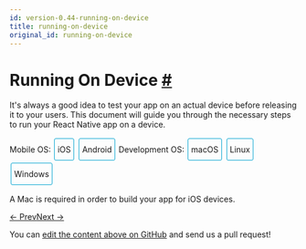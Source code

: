 ```yaml
---
id: version-0.44-running-on-device
title: running-on-device
original_id: running-on-device
---
```

<a id="content"></a><h1><a class="anchor" name="running-on-device"></a>Running On Device <a class="hash-link" href="docs/running-on-device.html#running-on-device">#</a></h1><div><p>It's always a good idea to test your app on an actual device before releasing it to your users. This document will guide you through the necessary steps to run your React Native app on a device.</p><span><div class="toggler">
  <style>
    .toggler a {
      display: inline-block;
      padding: 10px 5px;
      margin: 2px;
      border: 1px solid #05A5D1;
      border-radius: 3px;
      text-decoration: none !important;
    }
    .display-os-mac .toggler .button-mac,
    .display-os-linux .toggler .button-linux,
    .display-os-windows .toggler .button-windows,
    .display-platform-ios .toggler .button-ios,
    .display-platform-android .toggler .button-android {
      background-color: #05A5D1;
      color: white;
    }
    block { display: none; }
    .display-platform-ios.display-os-mac .ios.mac,
    .display-platform-ios.display-os-linux .ios.linux,
    .display-platform-ios.display-os-windows .ios.windows,
    .display-platform-android.display-os-mac .android.mac,
    .display-platform-android.display-os-linux .android.linux,
    .display-platform-android.display-os-windows .android.windows {
      display: block;
    }
  </style>
  <span>Mobile OS:</span>
  <a href="javascript:void(0);" class="button-ios" onclick="display('platform', 'ios')">iOS</a>
  <a href="javascript:void(0);" class="button-android" onclick="display('platform', 'android')">Android</a>
  <span>Development OS:</span>
  <a href="javascript:void(0);" class="button-mac" onclick="display('os', 'mac')">macOS</a>
  <a href="javascript:void(0);" class="button-linux" onclick="display('os', 'linux')">Linux</a>
  <a href="javascript:void(0);" class="button-windows" onclick="display('os', 'windows')">Windows</a>
</div>

</span><span><block class="linux windows ios">

</block></span><p>A Mac is required in order to build your app for iOS devices.</p><span><block class="mac ios">

</block></span><h2><a class="anchor" name="running-your-app-on-ios-devices"></a>Running your app on iOS devices <a class="hash-link" href="docs/running-on-device.html#running-your-app-on-ios-devices">#</a></h2><p>Register for a <a href="https://developer.apple.com/" target="_blank">Apple developer account</a> if you don't have one yet.</p><p>Connect your device to your Mac using a USB to Lightning cable. Navigate to the <code>ios</code> folder in your project, then open the <code>.xcodeproj</code> file within it using Xcode.</p><p>Select your app in the Project Navigator and look for the "General" tab. Go to "Signing" and make sure your Apple developer account is selected.</p><p>Open the "Product" menu from Xcode's menubar, then go to "Destination". Look for and select your device from the list. Xcode will then register your device for development.</p><p>If everything is set up correctly, your device will be listed as the build target in the Xcode toolbar. You can now press the <strong>Build and run</strong> button or select "Run" from the "Product" menu. Your app will launch on your device shortly.</p><blockquote><p>If you run into any issues, please take a look at Apple's <a href="https://developer.apple.com/library/content/documentation/IDEs/Conceptual/AppDistributionGuide/LaunchingYourApponDevices/LaunchingYourApponDevices.html#//apple_ref/doc/uid/TP40012582-CH27-SW4" target="_blank">Launching Your App on a Device</a> docs.</p></blockquote><span><block class="mac windows linux android">

</block></span><h2><a class="anchor" name="running-your-app-on-android-devices"></a>Running your app on Android devices <a class="hash-link" href="docs/running-on-device.html#running-your-app-on-android-devices">#</a></h2><h3><a class="anchor" name="1-enable-debugging-over-usb"></a>1. Enable Debugging over USB <a class="hash-link" href="docs/running-on-device.html#1-enable-debugging-over-usb">#</a></h3><p>Most Android devices can only install and run apps downloaded from Google Play, by default. You will need to enable USB Debugging on your device in order to install your app during development.</p><p>To enable USB debugging on your device, you will first need to enable the "Developer options" menu by going to <strong>Settings</strong> → <strong>About phone</strong> and then tapping the <code>Build number</code> row at the bottom seven times. You can then go back to <strong>Settings</strong> → <strong>Developer options</strong> to enable "USB debugging".</p><h3><a class="anchor" name="2-plug-in-your-device-via-usb"></a>2. Plug in your device via USB <a class="hash-link" href="docs/running-on-device.html#2-plug-in-your-device-via-usb">#</a></h3><p>Let's now set up an Android device to run our React Native projects. Go ahead and plug in your device via USB to your development machine.</p><span><block class="linux android">

</block></span><p>Next, check the manufacturer code by using <code>lsusb</code> (on mac, you must first <a href="https://github.com/jlhonora/lsusb" target="_blank">install lsusb</a>). <code>lsusb</code> should output something like this:</p><div class="prism language-javascript">$ lsusb
Bus <span class="token number">002</span> Device <span class="token number">002</span><span class="token punctuation">:</span> ID <span class="token number">8087</span><span class="token punctuation">:</span><span class="token number">0024</span> Intel Corp<span class="token punctuation">.</span> Integrated Rate Matching Hub
Bus <span class="token number">002</span> Device <span class="token number">001</span><span class="token punctuation">:</span> ID 1d6b<span class="token punctuation">:</span><span class="token number">0002</span> Linux Foundation <span class="token number">2.0</span> root hub
Bus <span class="token number">001</span> Device <span class="token number">003</span><span class="token punctuation">:</span> ID 22b8<span class="token punctuation">:</span><span class="token number">2e76</span> Motorola PCS
Bus <span class="token number">001</span> Device <span class="token number">002</span><span class="token punctuation">:</span> ID <span class="token number">8087</span><span class="token punctuation">:</span><span class="token number">0024</span> Intel Corp<span class="token punctuation">.</span> Integrated Rate Matching Hub
Bus <span class="token number">001</span> Device <span class="token number">001</span><span class="token punctuation">:</span> ID 1d6b<span class="token punctuation">:</span><span class="token number">0002</span> Linux Foundation <span class="token number">2.0</span> root hub
Bus <span class="token number">004</span> Device <span class="token number">001</span><span class="token punctuation">:</span> ID 1d6b<span class="token punctuation">:</span><span class="token number">0003</span> Linux Foundation <span class="token number">3.0</span> root hub
Bus <span class="token number">003</span> Device <span class="token number">001</span><span class="token punctuation">:</span> ID 1d6b<span class="token punctuation">:</span><span class="token number">0002</span> Linux Foundation <span class="token number">2.0</span> root hub</div><p>These lines represent the USB devices currently connected to your machine.</p><p>You want the line that represents your phone. If you're in doubt, try unplugging your phone and running the command again:</p><div class="prism language-javascript">$ lsusb
Bus <span class="token number">002</span> Device <span class="token number">002</span><span class="token punctuation">:</span> ID <span class="token number">8087</span><span class="token punctuation">:</span><span class="token number">0024</span> Intel Corp<span class="token punctuation">.</span> Integrated Rate Matching Hub
Bus <span class="token number">002</span> Device <span class="token number">001</span><span class="token punctuation">:</span> ID 1d6b<span class="token punctuation">:</span><span class="token number">0002</span> Linux Foundation <span class="token number">2.0</span> root hub
Bus <span class="token number">001</span> Device <span class="token number">002</span><span class="token punctuation">:</span> ID <span class="token number">8087</span><span class="token punctuation">:</span><span class="token number">0024</span> Intel Corp<span class="token punctuation">.</span> Integrated Rate Matching Hub
Bus <span class="token number">001</span> Device <span class="token number">001</span><span class="token punctuation">:</span> ID 1d6b<span class="token punctuation">:</span><span class="token number">0002</span> Linux Foundation <span class="token number">2.0</span> root hub
Bus <span class="token number">004</span> Device <span class="token number">001</span><span class="token punctuation">:</span> ID 1d6b<span class="token punctuation">:</span><span class="token number">0003</span> Linux Foundation <span class="token number">3.0</span> root hub
Bus <span class="token number">003</span> Device <span class="token number">001</span><span class="token punctuation">:</span> ID 1d6b<span class="token punctuation">:</span><span class="token number">0002</span> Linux Foundation <span class="token number">2.0</span> root hub</div><p>You'll see that after removing the phone, the line which has the phone model ("Motorola PCS" in this case) disappeared from the list. This is the line that we care about.</p><p><code>Bus 001 Device 003: ID 22b8:2e76 Motorola PCS</code></p><p>From the above line, you want to grab the first four digits from the device ID:</p><p><code>22b8:2e76</code></p><p>In this case, it's <code>22b8</code>. That's the identifier for Motorola.</p><p>You'll need to input this into your udev rules in order to get up and running:</p><div class="prism language-javascript">echo SUBSYSTEM<span class="token operator">==</span><span class="token string">"usb"</span><span class="token punctuation">,</span> ATTR<span class="token punctuation">{</span>idVendor<span class="token punctuation">}</span><span class="token operator">==</span><span class="token string">"22b8"</span><span class="token punctuation">,</span> MODE<span class="token operator">=</span><span class="token string">"0666"</span><span class="token punctuation">,</span> GROUP<span class="token operator">=</span><span class="token string">"plugdev"</span> <span class="token operator">|</span> sudo tee <span class="token operator">/</span>etc<span class="token operator">/</span>udev<span class="token operator">/</span>rules<span class="token punctuation">.</span>d<span class="token operator">/</span><span class="token number">51</span><span class="token operator">-</span>android<span class="token operator">-</span>usb<span class="token punctuation">.</span>rules</div><p>Make sure that you replace <code>22b8</code> with the identifier you get in the above command.</p><span><block class="mac windows linux android">

</block></span><p>Now check that your device is properly connecting to ADB, the Android Debug Bridge, by running <code>adb devices</code>.</p><div class="prism language-javascript">$ adb devices
List of devices attached
emulator<span class="token number">-5554</span> offline   # Google emulator
14ed2fcc device         # Physical device</div><p>Seeing <code>device</code> in the right column means the device is connected. You must have <strong>only one device connected</strong> at a time.</p><h3><a class="anchor" name="3-run-your-app"></a>3. Run your app <a class="hash-link" href="docs/running-on-device.html#3-run-your-app">#</a></h3><p>Type the following in your command prompt to install and launch your app on the device:</p><div class="prism language-javascript">$ react<span class="token operator">-</span>native run<span class="token operator">-</span>android</div><blockquote><p>If you get a "bridge configuration isn't available" error, see <a href="docs/running-on-device.html#method-1-using-adb-reverse-recommended" target="_blank">Using adb reverse</a>.</p><p>Hint</p><p>You can also use the <code>React Native CLI</code> to generate and run a <code>Release</code> build (e.g. <code>react-native run-android --variant=release</code>).</p></blockquote><span><block class="mac windows linux android ios">

</block></span><span><block class="mac ios">

</block></span><h2><a class="anchor" name="connecting-to-the-development-server"></a>Connecting to the development server <a class="hash-link" href="docs/running-on-device.html#connecting-to-the-development-server">#</a></h2><p>You can also iterate quickly on a device using the development server. You only have to be on the same Wi-Fi network as your computer. Enable Live reloading from the <a href="docs/debugging.html#accessing-the-in-app-developer-menu" target="_blank">Developer menu</a> and your app will reload whenever your JavaScript code has changed.</p><blockquote><p>If you have any issues, ensure that your Mac and device are on the same network and can reach each other. Many open wireless networks with captive portals are configured to prevent devices from reaching other devices on the network. You may use your device's Personal Hotspot feature in this case.</p></blockquote><span><block class="mac windows linux android">

</block></span><h2><a class="anchor" name="connecting-to-the-development-server"></a>Connecting to the development server <a class="hash-link" href="docs/running-on-device.html#connecting-to-the-development-server">#</a></h2><p>You can also iterate quickly on a device by connecting to the development server running on your development machine. There are several ways of accomplishing this, depending on whether you have access to a USB cable or a Wi-Fi network.</p><h3><a class="anchor" name="method-1-using-adb-reverse-recommended"></a>Method 1: Using adb reverse (recommended) <a class="hash-link" href="docs/running-on-device.html#method-1-using-adb-reverse-recommended">#</a></h3><span><block class="mac windows linux android">

</block></span><p>You can use this method if your device is running Android 5.0 (Lollipop), it has USB debugging enabled, and it is connected via USB to your development machine.</p><span><block class="mac windows linux android">

</block></span><p>Run the following in a command prompt:</p><div class="prism language-javascript">$ adb reverse tcp<span class="token punctuation">:</span><span class="token number">8081</span> tcp<span class="token punctuation">:</span><span class="token number">8081</span></div><p>You can now enable Live reloading from the <a href="docs/debugging.html#accessing-the-in-app-developer-menu" target="_blank">Developer menu</a>. Your app will reload whenever your JavaScript code has changed.</p><h3><a class="anchor" name="method-2-connect-via-wi-fi"></a>Method 2: Connect via Wi-Fi <a class="hash-link" href="docs/running-on-device.html#method-2-connect-via-wi-fi">#</a></h3><p>You can also connect to the development server over Wi-Fi. You'll first need to install the app on your device using a USB cable, but once that has been done you can debug wirelessly by following these instructions. You'll need your development machine's current IP address before proceeding.</p><span><block class="mac android">

</block></span><p>You can find the IP address in <strong>System Preferences</strong> → <strong>Network</strong>.</p><span><block class="windows android">

</block></span><p>Open the command prompt and type <code>ipconfig</code> to find your machine's IP address (<a href="http://windows.microsoft.com/en-us/windows/using-command-line-tools-networking-information" target="_blank">more info</a>).</p><span><block class="linux android">

</block></span><p>Open a terminal and type <code>/sbin/ifconfig</code> to find your machine's IP address.</p><span><block class="mac windows linux android">

</block></span><ol><li>Make sure your laptop and your phone are on the <strong>same</strong> Wi-Fi network.</li><li>Open your React Native app on your device.</li><li>You'll see a <a href="docs/debugging.html#in-app-errors-and-warnings" target="_blank">red screen with an error</a>. This is OK. The following steps will fix that.</li><li>Open the in-app <a href="docs/debugging.html#accessing-the-in-app-developer-menu" target="_blank">Developer menu</a>.</li><li>Go to <strong>Dev Settings</strong> → <strong>Debug server host for device</strong>.</li><li>Type in your machine's IP address and the port of the local dev server (e.g. 10.0.1.1:8081).</li><li>Go back to the <strong>Developer menu</strong> and select <strong>Reload JS</strong>.</li></ol><p>You can now enable Live reloading from the <a href="docs/debugging.html#accessing-the-in-app-developer-menu" target="_blank">Developer menu</a>. Your app will reload whenever your JavaScript code has changed.</p><span><block class="mac ios">

</block></span><h2><a class="anchor" name="building-your-app-for-production"></a>Building your app for production <a class="hash-link" href="docs/running-on-device.html#building-your-app-for-production">#</a></h2><p>You have built a great app using React Native, and you are now itching to release it in the App Store. The process is the same as any other native iOS app, with some additional considerations to take into account.</p><p>Building an app for distribution in the App Store requires using the <code>Release</code> scheme in Xcode. To do this, go to <strong>Product</strong> → <strong>Scheme</strong> → <strong>Edit Scheme (cmd + &lt;)</strong>, make sure you're in the <strong>Run</strong> tab from the side, and set the Build Configuration dropdown to <code>Release</code>.</p><p>Apps built for <code>Release</code> will automatically disable the in-app Developer menu, which will prevent your users from inadvertently accessing the menu in production. It will also load the JavaScript locally, so you can put the app on a device and test whilst not connected to the computer.</p><blockquote><p>Hint</p><p>You can also use the <code>React Native CLI</code> to perform this operation using the option <code>--configuration</code> with the value <code>Release</code> (e.g. <code>react-native run-ios --configuration Release</code>).</p></blockquote><p>Once built for release, you'll be able to distribute the app to beta testers and submit the app to the App Store.</p><h3><a class="anchor" name="app-transport-security"></a>App Transport Security <a class="hash-link" href="docs/running-on-device.html#app-transport-security">#</a></h3><p>App Transport Security is a security feature, added in iOS 9, that rejects all HTTP requests that are not sent over HTTPS. This can result in HTTP traffic being blocked, including the developer React Native server.</p><p>ATS is disabled by default in projects generated using the React Native CLI in order to make development easier. You should re-enable ATS prior to building your app for production by removing the <code>NSAllowsArbitraryLoads</code> entry from your <code>Info.plist</code> file in the <code>ios/</code> folder.</p><p>To learn more about how to configure ATS on your own Xcode projects, see <a href="http://ste.vn/2015/06/10/configuring-app-transport-security-ios-9-osx-10-11/" target="_blank">this post on ATS</a>.</p><span><script>
// Convert <div>...<span><block /></span>...</div>
// Into <div>...<block />...</div>
var blocks = document.getElementsByTagName('block');
for (var i = 0; i < blocks.length; ++i) {
  var block = blocks[i];
  var span = blocks[i].parentNode;
  var container = span.parentNode;
  container.insertBefore(block, span);
  container.removeChild(span);
}
// Convert <div>...<block />content<block />...</div>
// Into <div>...<block>content</block><block />...</div>
blocks = document.getElementsByTagName('block');
for (var i = 0; i < blocks.length; ++i) {
  var block = blocks[i];
  while (block.nextSibling && block.nextSibling.tagName !== 'BLOCK') {
    block.appendChild(block.nextSibling);
  }
}
function display(type, value) {
  var container = document.getElementsByTagName('block')[0].parentNode;
  container.className = 'display-' + type + '-' + value + ' ' +
    container.className.replace(RegExp('display-' + type + '-[a-z]+ ?'), '');
}

// If we are coming to the page with a hash in it (i.e. from a search, for example), try to get
// us as close as possible to the correct platform and dev os using the hashtag and block walk up.
var foundHash = false;
if (window.location.hash !== '' && window.location.hash !== 'content') { // content is default
  var hashLinks = document.querySelectorAll('a.hash-link');
  for (var i = 0; i < hashLinks.length && !foundHash; ++i) {
    if (hashLinks[i].hash === window.location.hash) {
      var parent = hashLinks[i].parentElement;
      while (parent) {
        if (parent.tagName === 'BLOCK') {
          var devOS = null;
          var targetPlatform = null;
          // Could be more than one target os and dev platform, but just choose some sort of order
          // of priority here.

          // Dev OS
          if (parent.className.indexOf('mac') > -1) {
            devOS = 'mac';
          } else if (parent.className.indexOf('linux') > -1) {
            devOS = 'linux';
          } else if (parent.className.indexOf('windows') > -1) {
            devOS = 'windows';
          } else {
            break; // assume we don't have anything.
          }

          // Target Platform
          if (parent.className.indexOf('ios') > -1) {
            targetPlatform = 'ios';
          } else if (parent.className.indexOf('android') > -1) {
            targetPlatform = 'android';
          } else {
            break; // assume we don't have anything.
          }
          // We would have broken out if both targetPlatform and devOS hadn't been filled.
          display('os', devOS);
          display('platform', targetPlatform);      
          foundHash = true;
          break;
        }
        parent = parent.parentElement;
      }
    }
  }
}
// Do the default if there is no matching hash
if (!foundHash) {
  var isMac = navigator.platform === 'MacIntel';
  var isWindows = navigator.platform === 'Win32';
  display('os', isMac ? 'mac' : (isWindows ? 'windows' : 'linux'));
  display('platform', isMac ? 'ios' : 'android');
}
</script>
</span></div><div class="docs-prevnext"><a class="docs-prev" href="docs/integration-with-existing-apps.html#content">← Prev</a><a class="docs-next" href="docs/upgrading.html#content">Next →</a></div><p class="edit-page-block">You can <a target="_blank" href="https://github.com/facebook/react-native/blob/master/docs/RunningOnDevice.md">edit the content above on GitHub</a> and send us a pull request!</p>